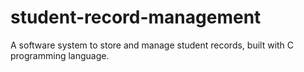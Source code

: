 # student-record-management
A software system to store and manage student records, built with C programming language.
